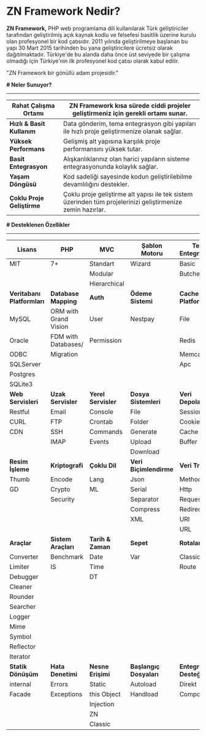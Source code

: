 # ZN Framework Nedir?

**ZN Framework,** PHP web programlama dili kullanılarak Türk geliştiriciler tarafından geliştirilmiş açık kaynak kodlu ve felsefesi basitlik üzerine kurulu olan profesyonel bir kod çatısıdır. 2011 yılında geliştirilmeye başlanan bu yapı 30 Mart 2015 tarihinden bu yana geliştiricilere ücretsiz olarak dağıtılmaktadır. Türkiye'de bu alanda daha önce üst seviyede bir çalışma olmadığı için Türkiye'nin ilk profesyonel kod çatısı olarak kabul edilir.\
&#x20;

"ZN Framework bir gönüllü adam projesidir."

&#x20;

&#x20;

**# Neler Sunuyor?**

***

| **Rahat Çalışma Ortamı**                           | ZN Framework kısa sürede ciddi projeler geliştirmeniz için gerekli ortamı sunar.                            |
| -------------------------------------------------- | ----------------------------------------------------------------------------------------------------------- |
| **Hızlı & Basit Kullanım**                         | Data gönderim, tema entegrasyon gibi yapıları ile hızlı proje geliştirmenize olanak sağlar.                 |
| **Yüksek Performans**                              | Gelişmiş alt yapısına karşılık proje performansını yüksek tutar.                                            |
| **Basit Entegrasyon**                              | Alışkanlıklarınız olan harici yapıların sisteme entegrasyonunda kolaylık sağlar.                            |
| **Yaşam Döngüsü**                                  | Kod sadeliği sayesinde kodun geliştirilebilme devamlılığını destekler.                                      |
| **Çoklu Proje Geliştirme**                         | Çoklu proje geliştirme alt yapısı ile tek sistem üzerinden tüm projelerinizi geliştirmenize zemin hazırlar. |

&#x20;

&#x20;

**# Desteklenen Özellikler**

***

| **Lisans**                  | **PHP**               | **MVC**             | **Şablon Motoru**       | **Tema Entegrasyonu**   | **Geliştirme Arayüzü**     |
| --------------------------- | --------------------- | ------------------- | ----------------------- | ----------------------- | -------------------------- |
| MIT                         | 7+                    | Standart            | Wizard                  | Basic                   | Devtools                   |
|                             |                       | Modular             |                         | Butchery                |                            |
|                             |                       | Hierarchical        |                         |                         |                            |
| **Veritabanı Platformları** | **Database Mapping**  | **Auth**            | **Ödeme Sistemi**       | **Cache Platformları**  | **Çoklu Proje Geliştirme** |
| MySQL                       | ORM with Grand Vision | User                | Nestpay                 | File                    | Var                        |
| Oracle                      | FDM with Databases/   | Permission          |                         | Redis                   |                            |
| ODBC                        | Migration             |                     |                         | Memcache                |                            |
| SQLServer                   |                       |                     |                         | Apc                     |                            |
| Postgres                    |                       |                     |                         |                         |                            |
| SQLite3                     |                       |                     |                         |                         |                            |
| **Web Servisleri**          | **Uzak Servisler**    | **Yerel Servisler** | **Dosya Sistemleri**    | **Veri Depolama**       | **Veri Türleri**           |
| Restful                     | Email                 | Console             | File                    | Session                 | strings                    |
| CURL                        | FTP                   | Crontab             | Folder                  | Cookie                  | Stack                      |
| CDN                         | SSH                   | Commands            | Generate                | Cache                   | arrays                     |
|                             | IMAP                  | Events              | Upload                  | Buffer                  | Collection                 |
|                             |                       |                     | Download                |                         | Regex                      |
| **Resim İşleme**            | **Kriptografi**       | **Çoklu Dil**       | **Veri Biçimlendirme**  | **Veri Transferi**      | **Hypertext**              |
| Thumb                       | Encode                | Lang                | Json                    | Method                  | Form                       |
| GD                          | Crypto                | ML                  | Serial                  | Http                    | Html                       |
|                             | Security              |                     | Separator               | Request                 | Pagination                 |
|                             |                       |                     | Compress                | Redirect                | Captcha                    |
|                             |                       |                     | XML                     | URI                     |                            |
|                             |                       |                     |                         | URL                     |                            |
| **Araçlar**                 | **Sistem Araçları**   | **Tarih & Zaman**   | **Sepet**               | **Rotalama**            | **Restorasyon**            |
| Converter                   | Benchmark             | Date                | Var                     | Classic                 | Page                       |
| Limiter                     | IS                    | Time                |                         | Route                   | Project                    |
| Debugger                    |                       | DT                  |                         |                         |                            |
| Cleaner                     |                       |                     |                         |                         |                            |
| Rounder                     |                       |                     |                         |                         |                            |
| Searcher                    |                       |                     |                         |                         |                            |
| Logger                      |                       |                     |                         |                         |                            |
| Mime                        |                       |                     |                         |                         |                            |
| Symbol                      |                       |                     |                         |                         |                            |
| Reflector                   |                       |                     |                         |                         |                            |
| Iterator                    |                       |                     |                         |                         |                            |
| **Statik Dönüşüm**          | **Hata Denetimi**     | **Nesne Erişimi**   | **Başlangıç Dosyaları** | **Entegrasyon Desteği** | **JS Kaynakları**          |
| internal                    | Errors                | Static              | Autoload                | Direkt                  | Destekleniyor              |
| Facade                      | Exceptions            | this Object         | Handload                | Composer                |                            |
|                             |                       | Injection           |                         |                         |                            |
|                             |                       | ZN                  |                         |                         |                            |
|                             |                       | Classic             |                         |                         |                            |
